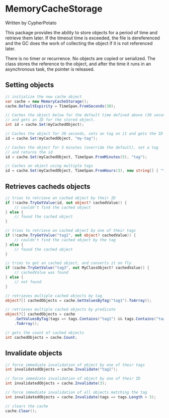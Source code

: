 # MemoryCacheStorage

Written by CypherPotato

This package provides the ability to store objects for a period of
time and retrieve them later. If the timeout time is exceeded, the
file is dereferenced and the GC does the work of collecting the
object if it is not referenced later.

There is no timer or recurrence. No objects are copied or serialized.
The class stores the reference to the object, and after the time it
runs in an asynchronous task, the pointer is released.

## Setting objects

```csharp
// initialize the new cache object
var cache = new MemoryCacheStorage();
cache.DefaultExpirity = TimeSpan.FromSeconds(30);
```

```csharp
// Caches the object below for the default time defined above (30 seconds)
// and gets an ID for the stored object.
int id = cache.Set(myCachedObject);

// Caches the object for 30 seconds, sets an tag on it and gets the ID
id = cache.Set(myCachedObject, "my-tag");

// Caches the object for 5 minutes (override the default), set a tag
// and returns the id
id = cache.Set(myCachedObject, TimeSpan.FromMinutes(5), "tag");

// Caches an object using multiple tags
id = cache.Set(myCachedObject, TimeSpan.FromHours(3), new string[] { "tag1", "tag2" });
```

## Retrieves cacheds objects

```csharp
// tries to retrieve an cached object by their ID
if (!cache.TryGetValue(id, out object? cachedValue)) {
	// couldn't find the cached object
} else {
	// found the cached object
}
```

```csharp
// tries to retrieve an cached object by one of their tags
if (!cache.TryGetValue("tag1", out object? cachedValue)) {
	// couldn't find the cached object by the tag
} else {
	// found the cached object
}
```

```csharp
// tries to get an cached object, and converts it on fly
if (cache.TryGetValue("tag3", out MyClassObject? cachedValue)) {
	// cachedValue was found
} else {
	// not found
}
```

```csharp
// retrieves multiple cached objects by tag
object?[] cachedObjects = cache.GetValuesByTag("tag1").ToArray();
```

```csharp
// retrieves multiple cached objects by predicate
object?[] cachedObjects = cache
	.GetValuesByTag(tags => tags.Contains("tag1") && tags.Contains("tag2"))
	.ToArray();
```

```csharp
// gets the count of cached objects
int cachedObjects = cache.Count;
```

## Invalidate objects

```csharp
// force immediate invalidation of object by one of their tags
int invalidatedObjects = cache.Invalidate("tag1");
```

```csharp
// force immediate invalidation of object by one of their ID
int invalidatedObjects = cache.Invalidate(3);
```

```csharp
// force immediate invalidation of all objects matching the tag
int invalidatedObjects = cache.Invalidate(tags => tags.Length > 3);
```

```csharp
// clears the cache
cache.Clear();
```